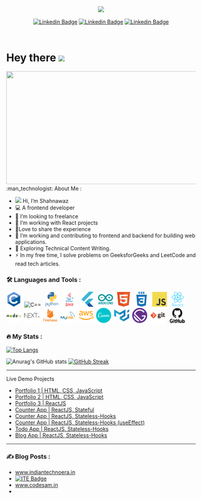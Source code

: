 
<!---
snawaza243/snawaza243 is a ✨ special ✨ repository because its `README.md` (this file) appears on your GitHub profile.
You can click the Preview link to take a look at your changes.
different stats theme dark, radical, merko, gruvbox, tokyonight, onedark, cobalt, synthwave, highcontrast, dracula).
[![Top Langs](https://github-readme-stats.vercel.app/api/top-langs/?username=snawaza243&layout=demo)](https://github.com/snawaza243/github-readme-stats)
[![Top Langs](https://github-readme-stats.vercel.app/api/top-langs/?username=snawaza243&layout=compact)](https://github.com/snawaza243/github-readme-stats)
[![willianrod's wakatime stats](https://github-readme-stats.vercel.app/api/wakatime?username=snawaza243)](https://github.com/snawaza243/github-readme-stats)

most used language: 
--->
 


 <div id="header" align="center">
  <img src="https://media.giphy.com/media/M9gbBd9nbDrOTu1Mqx/giphy.gif" width="100"/>
</div>   

<div id="badges" align="center">
 
 [![Linkedin Badge](https://img.shields.io/badge/LinkedIn-blue?style=for-the-badge&logo=linkedin&logoColor=white)](http://ca.linkedin.com/in/snawaza243) 
 [![Linkedin Badge](https://img.shields.io/badge/Twitter-blue?style=for-the-badge&logo=twitter&logoColor=white)](http://twitter.com/snawaza243)
 [![Linkedin Badge](https://img.shields.io/badge/YouTube-red?style=for-the-badge&logo=youtube&logoColor=white)](https://www.youtube.com/indiantechnoera)

<img src="https://komarev.com/ghpvc/?username=your-github-username&style=flat-square&color=blue" alt=""/>
</div>

<h1>
  Hey there
  <img src="https://media.giphy.com/media/hvRJCLFzcasrR4ia7z/giphy.gif" width="30px"/>
</h1>

<div align="center">
  <img src="https://media.giphy.com/media/dWesBcTLavkZuG35MI/giphy.gif" width="600" height="300"/>
</div>  :man_technologist: About Me : 

- <img src="https://media.giphy.com/media/hvRJCLFzcasrR4ia7z/giphy.gif" width="30px"/> Hi, I’m Shahnawaz
- :computer: A frontend developer
- :eyes: I’m looking to freelance
- :maple_leaf: I’m working with React projects
- :revolving_hearts:Love to share the experience
- :telescope: I’m working and contributing to frontend and backend for building web applications.
- :seedling: Exploring Technical Content Writing.
- :zap: In my free time, I solve problems on GeeksforGeeks and LeetCode and read tech articles.

 ### :hammer_and_wrench: Languages and Tools :
 <div>
  <img src="https://github.com/devicons/devicon/blob/master/icons/c/c-original.svg" title="C" alt="C" width="40" height="40"/>&nbsp;
  <img src="https://upload.wikimedia.org/wikipedia/commons/1/18/ISO_C%2B%2B_Logo.svg" title="C++" alt="C==" width="40" height="40"/>&nbsp;
  <img src="https://github.com/devicons/devicon/blob/master/icons/python/python-original-wordmark.svg" title="Python" alt="Python" width="40" height="40"/>&nbsp;
  <img src="https://github.com/devicons/devicon/blob/master/icons/java/java-original-wordmark.svg" title="Java" alt="Java" width="40" height="40"/>&nbsp;
  <img src="https://github.com/devicons/devicon/blob/master/icons/flutter/flutter-original.svg" title="Flutter" alt="Flutter" width="40" height="40"/>&nbsp;
  <img src="https://github.com/devicons/devicon/blob/master/icons/arduino/arduino-original-wordmark.svg" title="Arduino" alt="Arduino" width="40" height="40"/>&nbsp;
  <img src="https://github.com/devicons/devicon/blob/master/icons/html5/html5-original.svg" title="HTML5" alt="HTML" width="40" height="40"/>&nbsp;
  <img src="https://github.com/devicons/devicon/blob/master/icons/css3/css3-plain-wordmark.svg"  title="CSS3" alt="CSS" width="40" height="40"/>&nbsp;
  <img src="https://github.com/devicons/devicon/blob/master/icons/javascript/javascript-original.svg" title="JavaScript" alt="JavaScript" width="40" height="40"/>&nbsp;
  <img src="https://github.com/devicons/devicon/blob/master/icons/react/react-original-wordmark.svg" title="ReactJS" alt="ReactJS" width="40" height="40"/>&nbsp;
  <img src="https://github.com/devicons/devicon/blob/master/icons/nodejs/nodejs-original-wordmark.svg" title="NodeJS" alt="NodeJS" width="40" height="40"/>&nbsp;
  <img src="https://github.com/devicons/devicon/blob/master/icons/nextjs/nextjs-original-wordmark.svg" title="NextJS" alt="NextJS" width="40" height="40"/>&nbsp;
  <img src="https://github.com/devicons/devicon/blob/master/icons/firebase/firebase-plain-wordmark.svg" title="Firebase" alt="Firebase" width="40" height="40"/>&nbsp;
  <img src="https://github.com/devicons/devicon/blob/master/icons/mysql/mysql-original-wordmark.svg" title="MySQL"  alt="MySQL" width="40" height="40"/>&nbsp;
  <img src="https://github.com/devicons/devicon/blob/master/icons/amazonwebservices/amazonwebservices-plain-wordmark.svg" title="AWS" alt="AWS" width="40" height="40"/>&nbsp;
   <img src="https://github.com/devicons/devicon/blob/master/icons/canva/canva-original.svg" title="Canva" alt="Canva" width="40" height="40"/>&nbsp;
   <img src="https://github.com/devicons/devicon/blob/master/icons/materialui/materialui-original.svg" title="Material UI" alt="Material UI" width="40" height="40"/>&nbsp;
  <img src="https://github.com/devicons/devicon/blob/master/icons/gatsby/gatsby-original.svg" title="Gatsby"  alt="Gatsby" width="40" height="40"/>&nbsp;
  <img src="https://github.com/devicons/devicon/blob/master/icons/git/git-original-wordmark.svg" title="Git" alt="Git" width="40" height="40"/> &nbsp;
  <img src="https://github.com/devicons/devicon/blob/master/icons/github/github-original-wordmark.svg" title="GitHub" alt="GitHub" width="40" height="40"/> &nbsp;
 
</div>

 ### :fire: My Stats :
[![Top Langs](https://github-readme-stats.vercel.app/api/top-langs/?username=snawaza243&layout=compact&theme=tokyonight)](https://github.com/snawaza243/github-readme-stats)

![Anurag's GitHub stats](https://github-readme-stats.vercel.app/api?username=snawaza243&show_icons=true&theme=tokyonight)
[![GitHub Streak](http://github-readme-streak-stats.herokuapp.com?user=snawaza243&theme=tokyonight&background=000000)](https://git.io/streak-stats)


 
 
 <!--
 <a href="https://github.com/snawaza243">
 <img align="center" src="https://camo.githubusercontent.com/3dbe2a8968d51d719efb5ba388c96814dc8fc911f8a787b8ba2b1839ea86f67c/68747470733a2f2f6769746875622d726561646d652d73746174732e76657263656c2e6170702f6170693f757365726e616d653d6261726f6e73696e646f2673686f775f69636f6e733d74727565267468656d653d6c69676874266c696e655f6865696768743d3237" alt="shahnawaz's github stats" data-canonical-src="https://github-readme-stats.vercel.app/api?username=snawaza243&amp;show_icons=true&amp;theme=dark&amp;line_height=27" style="max-width: 100%;">
</a>
 -->

---
Live Demo Projects
-   <a href="https://snawaza243.github.io/pf1/">Portfolio 1 | HTML, CSS, JavaScript</a>
-   <a href="https://snawaza243.github.io/pf2/">Portfolio 2 | HTML, CSS, JavaScript</a>
-   <a href="https://snawaza243.github.io/pf3/">Portfolio 3 | ReactJS</a>
-   <a href="https://snawaza243.github.io/react-state-counter/">Counter App | ReactJS, Stateful</a>
-   <a href="https://snawaza243.github.io/react-fun-counter/">Counter App | ReactJS, Stateless-Hooks</a>
-   <a href="https://snawaza243.github.io/react-efun-app/">Counter App | ReactJS, Stateless-Hooks (useEffect)</a>
-   <a href="https://snawaza243.github.io/react-todo-app/">Todo App | ReactJS, Stateless-Hooks</a>
-   <a href="https://snawaza243.github.io/react-blog-app/">Blog App | ReactJS, Stateless-Hooks</a>

---
### :writing_hand: Blog Posts :
- <a href="https://www.indiantechnoera.in">www.indiantechnoera.in</a>
- [![ITE Badge](https://custom-icon-badges.demolab.com/badge/custom-badge-blue.svg?logo=paintbrush&logoColor=white)](www.indiantechnoera.in) 
-   <a href="https://www.codesam.in">www.codesam.in</a>
-   

